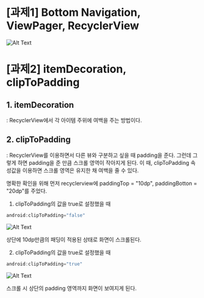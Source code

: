 # [과제1] Bottom Navigation, ViewPager, RecyclerView

![Alt Text](https://i.imgflip.com/3zf0gn.gif)


# [과제2] itemDecoration, clipToPadding
## 1. itemDecoration
: RecyclerView에서 각 아이템 주위에 여백을 주는 방법이다.

## 2. clipToPadding
: RecyclerView를 이용하면서 다른 뷰와 구분하고 싶을 때  padding을 준다. 그런데 그렇게 하면 padding을 준 만큼 스크롤 영역이 작아지게 된다. 이 때, clipToPadding 속성값을 이용하면 스크롤 영역은 유지한 채 여백을 줄 수 있다.   

명확한 확인을 위해 먼저 recyclerview에 paddingTop = "10dp", paddingBotton = "20dp"를 주었다.   


1) clipToPadding의 값을 true로 설정했을 때

```kotlin
android:clipToPadding="false"
```

![Alt Text](https://i.imgflip.com/3zc6k4.gif)

상단에 10dp만큼의 패딩이 적용된 상태로 화면이 스크롤된다.   



2) clipToPadding의 값을 true로 설정했을 때

```kotlin
android:clipToPadding="true"
```

![Alt Text](https://i.imgflip.com/3zc6xl.gif)

스크롤 시 상단의 padding 영역까지 화면이 보여지게 된다.
